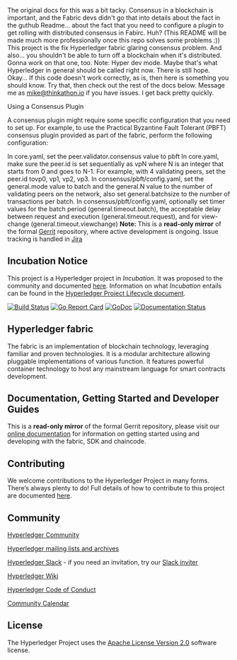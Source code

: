 The original docs for this was a bit tacky. Consensus in  a blockchain is important, and the Fabric devs didn't go that into details about the fact in the guthub Readme... about the fact that you need to configure a plugin to get rolling with distributed consensus in Fabirc. Huh? (This README will be made much more professionally once this repo solves some problems :)) This project is the fix Hyperledger fabric glaring consensus problem. And also... you shouldn't be able to turn off a blockchain when it's distributed. Gonna work on that one, too.
Note: Hyper dev mode. Maybe that's what Hyperledger in general should be called right now. There is still hope. Okay...
If this code doesn't work correctly, as is, then here is something you should know. Try that, then check out the rest of the docs below. Message me as mike@thinkathon.io if you have issues. I get back pretty quickly.

Using a Consensus Plugin

A consensus plugin might require some specific configuration that you need to set up. For example, to use the Practical Byzantine Fault Tolerant (PBFT) consensus plugin provided as part of the fabric, perform the following configuration:

In core.yaml, set the peer.validator.consensus value to pbft
In core.yaml, make sure the peer.id is set sequentially as vpN where N is an integer that starts from 0 and goes to N-1. For example, with 4 validating peers, set the peer.id tovp0, vp1, vp2, vp3.
In consensus/pbft/config.yaml, set the general.mode value to batch and the general.N value to the number of validating peers on the network, also set general.batchsize to the number of transactions per batch.
In consensus/pbft/config.yaml, optionally set timer values for the batch period (general.timeout.batch), the acceptable delay between request and execution (general.timeout.request), and for view-change (general.timeout.viewchange)
**Note:** This is a **read-only mirror** of the formal [Gerrit](https://gerrit.hyperledger.org/r/#/admin/projects/fabric) repository,
where active development is ongoing. Issue tracking is handled in [Jira](https://jira.hyperledger.org/secure/RapidBoard.jspa?projectKey=FAB&rapidView=5&view=planning)


## Incubation Notice

This project is a Hyperledger project in _Incubation_. It was proposed to the
community and documented [here](https://goo.gl/RYQZ5N). Information on what
_Incubation_ entails can be found in the [Hyperledger Project Lifecycle
document](https://goo.gl/4edNRc).

[![Build Status](https://jenkins.hyperledger.org/buildStatus/icon?job=fabric-merge-x86_64)](https://jenkins.hyperledger.org/view/fabric/job/fabric-merge-x86_64/)
[![Go Report Card](https://goreportcard.com/badge/github.com/hyperledger/fabric)](https://goreportcard.com/report/github.com/hyperledger/fabric)
[![GoDoc](https://godoc.org/github.com/hyperledger/fabric?status.svg)](https://godoc.org/github.com/hyperledger/fabric)
[![Documentation Status](https://readthedocs.org/projects/hyperledger-fabric/badge/?version=latest)](http://hyperledger-fabric.readthedocs.io/en/latest/?badge=latest)

## Hyperledger fabric

The fabric is an implementation of blockchain technology, leveraging familiar
and proven technologies. It is a modular architecture allowing pluggable
implementations of various function. It features powerful container technology
to host any mainstream language for smart contracts development.

## Documentation, Getting Started and Developer Guides

This is a **read-only mirror** of the formal Gerrit repository, please visit our
[online documentation](http://hyperledger-fabric.readthedocs.io/en/latest/) for
information on getting started using and developing with the fabric, SDK and chaincode.

## Contributing

We welcome contributions to the Hyperledger Project in many forms. There’s always plenty to do!
Full details of how to contribute to this project are documented [here](http://hyperledger-fabric.readthedocs.io/en/latest/CONTRIBUTING/).

## Community

[Hyperledger Community](https://www.hyperledger.org/community)

[Hyperledger mailing lists and archives](http://lists.hyperledger.org/)

[Hyperledger Slack](http://hyperledgerproject.slack.com) - if you need an invitation, try our [Slack inviter](https://slack.hyperledger.org)

[Hyperledger Wiki](https://github.com/hyperledger/hyperledger/wiki)

[Hyperledger Code of Conduct](https://github.com/hyperledger/hyperledger/wiki/Hyperledger-Project-Code-of-Conduct)

[Community Calendar](https://github.com/hyperledger/hyperledger/wiki/PublicMeetingCalendar)

## License <a name="license"></a>
The Hyperledger Project uses the [Apache License Version 2.0](LICENSE) software
license.
